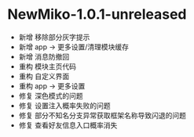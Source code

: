# NewMiko-1.0.1-unreleased

- 新增 移除部分灰字提示
- 新增 app -> 更多设置/清理模块缓存
- 新增 消息防撤回
- 重构 模块主页代码
- 重构 自定义界面
- 重构 app -> 更多设置
- 修复 深色模式的问题
- 修复 设置注入概率失败的问题
- 修复 部分不知名分支异常获取框架名称导致闪退的问题
- 修复 查看好友信息入口概率消失